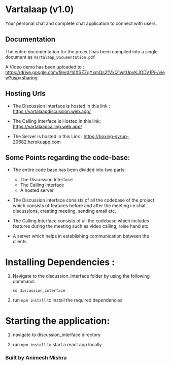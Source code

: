 # Vartalaap (v1.0)

Your personal chat and complete chat application to connect with users.

## Documentation

The entire documentation for the project has been compiled into a single document as `Vartalaap_Documentation.pdf` 

A Video demo has been uploaded to : https://drive.google.com/file/d/1dXSZZqYxmQs2fVxQ1witUpyKJODV1Pi-/view?usp=sharing

## Hosting Urls

- The Discussion Interface is hosted in this link : https://vartalaapdiscussion.web.app/

- The Calling Interface is Hosted in this link: https://vartalaapcalling.web.app/

- The Server is hosted in this Link :
    https://boxing-syrup-20682.herokuapp.com

## Some Points regarding the code-base:

- The entire code base has been divided into two parts:
    - The Discussion Interface
    - The Calling Interface
    - A hosted server


- The Discussion interface consists of all the codebase of the project which consists of features before and after the meeting i.e chat discussions, creating meeting, sending email etc.

- The Calling Interface consists of all the codebase which includes features during the meeting such as video calling, raise hand etc.

- A server which helps in establishing communication between the clients. 



# Installing Dependencies :

1) Navigate to the discussion_interface folder by using the following command:

    `cd discussion_interface`

2) run  `npm install` to install the required dependencies

# Starting the application:

1) navigate to discussion_interface directory

2) run `npm install` to start a react app locally 


### Built by Animesh Mishra 





